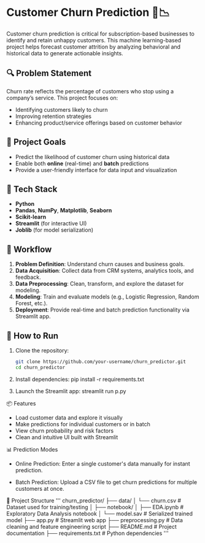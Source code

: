 # Customer Churn Prediction 🧠📉

Customer churn prediction is critical for subscription-based businesses to identify and retain unhappy customers. This machine learning-based project helps forecast customer attrition by analyzing behavioral and historical data to generate actionable insights.

## 🔍 Problem Statement

Churn rate reflects the percentage of customers who stop using a company’s service. This project focuses on:

- Identifying customers likely to churn
- Improving retention strategies
- Enhancing product/service offerings based on customer behavior

## 🎯 Project Goals

- Predict the likelihood of customer churn using historical data
- Enable both **online** (real-time) and **batch** predictions
- Provide a user-friendly interface for data input and visualization

## 🧰 Tech Stack

- **Python**
- **Pandas**, **NumPy**, **Matplotlib**, **Seaborn**
- **Scikit-learn**
- **Streamlit** (for interactive UI)
- **Joblib** (for model serialization)

## 🧱 Workflow

1. **Problem Definition**: Understand churn causes and business goals.
2. **Data Acquisition**: Collect data from CRM systems, analytics tools, and feedback.
3. **Data Preprocessing**: Clean, transform, and explore the dataset for modeling.
4. **Modeling**: Train and evaluate models (e.g., Logistic Regression, Random Forest, etc.).
5. **Deployment**: Provide real-time and batch prediction functionality via Streamlit app.

## 🚀 How to Run

1. Clone the repository:
   ```bash
   git clone https://github.com/your-username/churn_predictor.git
   cd churn_predictor

2. Install dependencies:
    pip install -r requirements.txt

3. Launch the Streamlit app:
    streamlit run p.py

📦 Features
* Load customer data and explore it visually
* Make predictions for individual customers or in batch
* View churn probability and risk factors
* Clean and intuitive UI built with Streamlit

📊 Prediction Modes
* Online Prediction: Enter a single customer's data manually for instant prediction.

* Batch Prediction: Upload a CSV file to get churn predictions for multiple customers at once.

📁 Project Structure
'''
    churn_predictor/
    ├── data/
    │ └── churn.csv # Dataset used for training/testing
    │
    ├── notebook/
    │ ├── EDA.ipynb # Exploratory Data Analysis notebook
    │ └── model.sav # Serialized trained model
    ├── app.py # Streamlit web app
    ├── preprocessing.py # Data cleaning and feature engineering script
    ├── README.md # Project documentation
    ├── requirements.txt # Python dependencies
'''